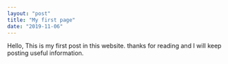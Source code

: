```yaml
---
layout: "post"
title: "My first page"
date: "2019-11-06"
---
```


Hello, This is my first post in this website. thanks for reading and I will keep posting useful information.
